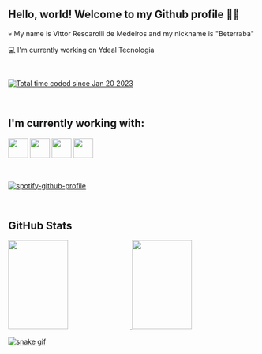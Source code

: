 ## Hello, world! Welcome to my Github profile 🖖🏼

💀 My name is Vittor Rescarolli de Medeiros and my nickname is "Beterraba" 

💻 I'm currently working on Ydeal Tecnologia

<br>

<a href="https://wakatime.com/@7b34298d-8eb9-4cec-96f8-9a2c809bbd44"><img src="https://wakatime.com/badge/user/7b34298d-8eb9-4cec-96f8-9a2c809bbd44.svg" alt="Total time coded since Jan 20 2023" /></a>

<br>

## I'm currently working with:

<img src="https://cdn.jsdelivr.net/gh/devicons/devicon/icons/html5/html5-original.svg" width="40" height="40" /> <img src="https://cdn.jsdelivr.net/gh/devicons/devicon/icons/css3/css3-plain-wordmark.svg" width="40" height="40" /> <img src="https://cdn.jsdelivr.net/gh/devicons/devicon/icons/php/php-plain.svg" width="40" height="40" /> <img src="https://cdn.jsdelivr.net/gh/devicons/devicon/icons/javascript/javascript-plain.svg" width="40" height="40"/>

<br>

[![spotify-github-profile](https://spotify-github-profile.vercel.app/api/view?uid=31yjw3xugqlujzyouovwj72nrxpm&cover_image=true&theme=default&show_offline=false&background_color=121212&interchange=true)](https://spotify-github-profile.vercel.app/api/view?uid=31yjw3xugqlujzyouovwj72nrxpm&redirect=true)

<br>
 
## GitHub Stats

<a href="https://github.com/vittorrmedeiros">
<img width="49%" height="180em" src="https://github-readme-stats.vercel.app/api?username=vittorrmedeiros&show_icons=true&theme=dark&include_all_commits=true&count_private=true"/>
<img width="49%" height="180em" src="https://github-readme-stats.vercel.app/api/top-langs/?username=vittorrmedeiros&layout=compact&langs_count=7&theme=dark"/>

<br>

![snake gif](https://github.com/vittorrmedeiros/vittorrmedeiros/blob/output/github-contribution-grid-snake.svg)

<br>  
  
<!-- <img width="100%" src="https://camo.githubusercontent.com/405ec87f325f46fb3b98dff86e47a3122360532127d9ea40aa9d78ce107b9d6a/68747470733a2f2f692e696d6775722e636f6d2f4c65756836776d2e676966"/> -->
 
